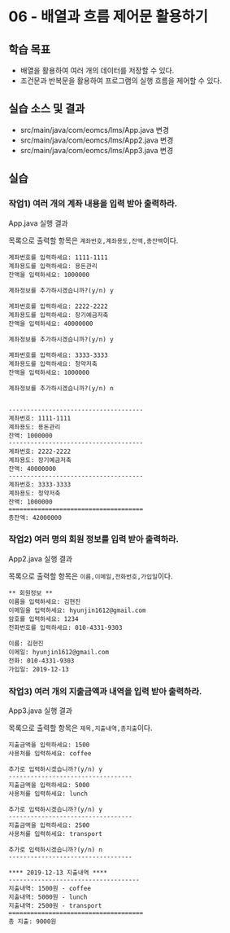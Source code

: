 # 06 - 배열과 흐름 제어문 활용하기

## 학습 목표

- 배열을 활용하여 여러 개의 데이터를 저장할 수 있다.
- 조건문과 반복문을 활용하여 프로그램의 실행 흐름을 제어할 수 있다.

## 실습 소스 및 결과

- src/main/java/com/eomcs/lms/App.java 변경
- src/main/java/com/eomcs/lms/App2.java 변경
- src/main/java/com/eomcs/lms/App3.java 변경

## 실습

### 작업1) 여러 개의 계좌 내용을 입력 받아 출력하라.

App.java 실행 결과

목록으로 출력할 항목은 `계좌번호,계좌용도,잔액,총잔액`이다.

```
계좌번호를 입력하세요: 1111-1111
계좌용도를 입력하세요: 용돈관리
잔액을 입력하세요: 1000000

계좌정보를 추가하시겠습니까?(y/n) y

계좌번호를 입력하세요: 2222-2222
계좌용도를 입력하세요: 장기예금저축
잔액을 입력하세요: 40000000

계좌정보를 추가하시겠습니까?(y/n) y

계좌번호를 입력하세요: 3333-3333
계좌용도를 입력하세요: 청약저축
잔액을 입력하세요: 1000000

계좌정보를 추가하시겠습니까?(y/n) n


-------------------------------------
계좌번호: 1111-1111
계좌용도: 용돈관리
잔액: 1000000
-------------------------------------
계좌번호: 2222-2222
계좌용도: 장기예금저축
잔액: 40000000
-------------------------------------
계좌번호: 3333-3333
계좌용도: 청약저축
잔액: 1000000
=====================================
총잔액: 42000000
```

### 작업2) 여러 명의 회원 정보를 입력 받아 출력하라.

App2.java 실행 결과

목록으로 출력할 항목은 `이름,이메일,전화번호,가입일`이다.

```
** 회원정보 **
이름을 입력하세요: 김현진
이메일을 입력하세요: hyunjin1612@gmail.com
암호를 입력하세요: 1234
전화번호를 입력하세요: 010-4331-9303

이름: 김현진
이메일: hyunjin1612@gmail.com
전화: 010-4331-9303
가입일: 2019-12-13
```

### 작업3) 여러 개의 지출금액과 내역을 입력 받아 출력하라.

App3.java 실행 결과

목록으로 출력할 항목은 `제목,지출내역,총지출`이다.

```
지출금액을 입력하세요: 1500
사용처를 입력하세요: coffee

추가로 입력하시겠습니까?(y/n) y
----------------------------------
지출금액을 입력하세요: 5000
사용처를 입력하세요: lunch

추가로 입력하시겠습니까?(y/n) y
----------------------------------
지출금액을 입력하세요: 2500
사용처를 입력하세요: transport

추가로 입력하시겠습니까?(y/n) n
----------------------------------

**** 2019-12-13 지출내역 ****
------------------------------------
지출내역: 1500원 - coffee
지출내역: 5000원 - lunch
지출내역: 2500원 - transport
=====================================
총 지출: 9000원

```
